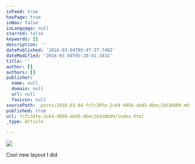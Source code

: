 ```yaml
---
inFeed: true
hasPage: true
inNav: false
inLanguage: null
starred: false
keywords: []
description: ''
datePublished: '2016-03-04T05:47:37.740Z'
dateModified: '2016-03-04T05:20:41.343Z'
title: ''
author: []
authors: []
publisher:
  name: null
  domain: null
  url: null
  favicon: null
sourcePath: _posts/2016-03-04-fcfc34fe-2c64-4056-abd5-dbec1bd38b09.md
published: true
url: fcfc34fe-2c64-4056-abd5-dbec1bd38b09/index.html
_type: Article

---
```

![](https://the-grid-user-content.s3-us-west-2.amazonaws.com/65859d08-29f2-4dec-b922-d866d2bf9102.jpg)

Cool new layout I did